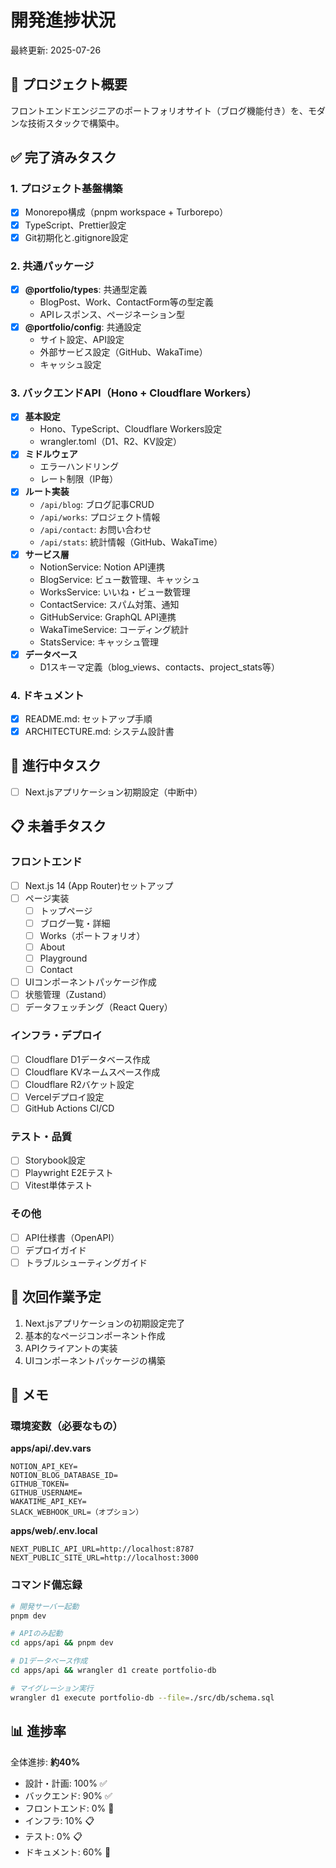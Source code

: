 # 開発進捗状況

最終更新: 2025-07-26

## 🎯 プロジェクト概要

フロントエンドエンジニアのポートフォリオサイト（ブログ機能付き）を、モダンな技術スタックで構築中。

## ✅ 完了済みタスク

### 1. プロジェクト基盤構築
- [x] Monorepo構成（pnpm workspace + Turborepo）
- [x] TypeScript、Prettier設定
- [x] Git初期化と.gitignore設定

### 2. 共通パッケージ
- [x] **@portfolio/types**: 共通型定義
  - BlogPost、Work、ContactForm等の型定義
  - APIレスポンス、ページネーション型
- [x] **@portfolio/config**: 共通設定
  - サイト設定、API設定
  - 外部サービス設定（GitHub、WakaTime）
  - キャッシュ設定

### 3. バックエンドAPI（Hono + Cloudflare Workers）
- [x] **基本設定**
  - Hono、TypeScript、Cloudflare Workers設定
  - wrangler.toml（D1、R2、KV設定）
- [x] **ミドルウェア**
  - エラーハンドリング
  - レート制限（IP毎）
- [x] **ルート実装**
  - `/api/blog`: ブログ記事CRUD
  - `/api/works`: プロジェクト情報
  - `/api/contact`: お問い合わせ
  - `/api/stats`: 統計情報（GitHub、WakaTime）
- [x] **サービス層**
  - NotionService: Notion API連携
  - BlogService: ビュー数管理、キャッシュ
  - WorksService: いいね・ビュー数管理
  - ContactService: スパム対策、通知
  - GitHubService: GraphQL API連携
  - WakaTimeService: コーディング統計
  - StatsService: キャッシュ管理
- [x] **データベース**
  - D1スキーマ定義（blog_views、contacts、project_stats等）

### 4. ドキュメント
- [x] README.md: セットアップ手順
- [x] ARCHITECTURE.md: システム設計書

## 🚧 進行中タスク

- [ ] Next.jsアプリケーション初期設定（中断中）

## 📋 未着手タスク

### フロントエンド
- [ ] Next.js 14 (App Router)セットアップ
- [ ] ページ実装
  - [ ] トップページ
  - [ ] ブログ一覧・詳細
  - [ ] Works（ポートフォリオ）
  - [ ] About
  - [ ] Playground
  - [ ] Contact
- [ ] UIコンポーネントパッケージ作成
- [ ] 状態管理（Zustand）
- [ ] データフェッチング（React Query）

### インフラ・デプロイ
- [ ] Cloudflare D1データベース作成
- [ ] Cloudflare KVネームスペース作成
- [ ] Cloudflare R2バケット設定
- [ ] Vercelデプロイ設定
- [ ] GitHub Actions CI/CD

### テスト・品質
- [ ] Storybook設定
- [ ] Playwright E2Eテスト
- [ ] Vitest単体テスト

### その他
- [ ] API仕様書（OpenAPI）
- [ ] デプロイガイド
- [ ] トラブルシューティングガイド

## 🔄 次回作業予定

1. Next.jsアプリケーションの初期設定完了
2. 基本的なページコンポーネント作成
3. APIクライアントの実装
4. UIコンポーネントパッケージの構築

## 📝 メモ

### 環境変数（必要なもの）

**apps/api/.dev.vars**
```
NOTION_API_KEY=
NOTION_BLOG_DATABASE_ID=
GITHUB_TOKEN=
GITHUB_USERNAME=
WAKATIME_API_KEY=
SLACK_WEBHOOK_URL=（オプション）
```

**apps/web/.env.local**
```
NEXT_PUBLIC_API_URL=http://localhost:8787
NEXT_PUBLIC_SITE_URL=http://localhost:3000
```

### コマンド備忘録

```bash
# 開発サーバー起動
pnpm dev

# APIのみ起動
cd apps/api && pnpm dev

# D1データベース作成
cd apps/api && wrangler d1 create portfolio-db

# マイグレーション実行
wrangler d1 execute portfolio-db --file=./src/db/schema.sql
```

## 📊 進捗率

全体進捗: **約40%**

- 設計・計画: 100% ✅
- バックエンド: 90% ✅
- フロントエンド: 0% 🚧
- インフラ: 10% 📋
- テスト: 0% 📋
- ドキュメント: 60% 🚧